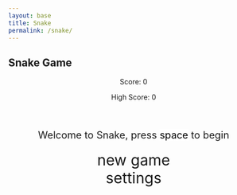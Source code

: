 ```yaml
---
layout: base
title: Snake
permalink: /snake/
---
```


<style>
    body {}
    .wrap {
        margin-left: auto;
        margin-right: auto;
    }

    canvas {
        display: none;
        border-style: solid;
        border-width: 10px;
        border-color: #FFFFFF;
    }

    canvas:focus {
        outline: none;
    }

    #gameover p, #setting p, #menu p {
        font-size: 20px;
    }

    #gameover a, #setting a, #menu a {
        font-size: 30px;
        display: block;
    }

    #gameover a:hover, #setting a:hover, #menu a:hover {
        cursor: pointer;
    }

    #gameover a:hover::before, #setting a:hover::before, #menu a:hover::before {
        content: ">";
        margin-right: 10px;
    }

    #menu {
        display: block;
    }

    #gameover {
        display: none;
    }

    #setting {
        display: none;
    }

    #setting input {
        display: none;
    }

    #setting label {
        cursor: pointer;
    }

    #setting input:checked + label {
        background-color: #FFF;
        color: #000;
    }
</style>

<h2>Snake Game</h2>
<div class="container">
    <header class="pb-3 mb-4 border-bottom border-primary text-dark">
        <p class="fs-4">Score: <span id="score_value">0</span></p>
        <p class="fs-5">High Score: <span id="high_score_value">0</span></p>
    </header>
    <div class="container bg-secondary" style="text-align:center;">
        <div id="menu" class="py-4 text-light">
            <p>Welcome to Snake, press <span style="background-color: #FFFFFF; color: #000000">space</span> to begin</p>
            <a id="new_game" class="link-alert">new game</a>
            <a id="setting_menu" class="link-alert">settings</a>
        </div>
        <div id="gameover" class="py-4 text-light">
            <p>Game Over, press <span style="background-color: #FFFFFF; color: #000000">space</span> to try again</p>
            <a id="new_game1" class="link-alert">new game</a>
            <a id="setting_menu1" class="link-alert">settings</a>
        </div>
        <canvas id="snake" class="wrap" width="320" height="320" tabindex="1"></canvas>
        <div id="setting" class="py-4 text-light">
            <p>Settings Screen, press <span style="background-color: #FFFFFF; color: #000000">space</span> to go back to playing</p>
            <a id="new_game2" class="link-alert">new game</a>
            <br>
            <p>Speed:
                <input id="speed1" type="radio" name="speed" value="120" checked/>
                <label for="speed1">Slow</label>
                <input id="speed2" type="radio" name="speed" value="75"/>
                <label for="speed2">Normal</label>
                <input id="speed3" type="radio" name="speed" value="35"/>
                <label for="speed3">Fast</label>
            </p>
            <p>Wall:
                <input id="wallon" type="radio" name="wall" value="1" checked/>
                <label for="wallon">On</label>
                <input id="walloff" type="radio" name="wall" value="0"/>
                <label for="walloff">Off</label>
            </p>
        </div>
    </div>
</div>

<script>
(function(){
    const canvas = document.getElementById("snake");
    const ctx = canvas.getContext("2d");

    const SCREEN_SNAKE = 0;
    const screen_snake = document.getElementById("snake");
    const ele_score = document.getElementById("score_value");
    const ele_high_score = document.getElementById("high_score_value");
    const speed_setting = document.getElementsByName("speed");
    const wall_setting = document.getElementsByName("wall");

    const SCREEN_MENU = -1, SCREEN_GAME_OVER=1, SCREEN_SETTING=2;
    const screen_menu = document.getElementById("menu");
    const screen_game_over = document.getElementById("gameover");
    const screen_setting = document.getElementById("setting");

    const button_new_game = document.getElementById("new_game");
    const button_new_game1 = document.getElementById("new_game1");
    const button_new_game2 = document.getElementById("new_game2");
    const button_setting_menu = document.getElementById("setting_menu");
    const button_setting_menu1 = document.getElementById("setting_menu1");

    const BLOCK = 10;
    let SCREEN = SCREEN_MENU;
    let snake;
    let snake_dir;
    let snake_next_dir;
    let snake_speed;
    let food = {x: 0, y: 0};
    let score;
    let wall;
    let highScore = localStorage.getItem("high_score") || 0;
    ele_high_score.innerHTML = String(highScore);

    let showScreen = function(screen_opt){
        SCREEN = screen_opt;
        screen_snake.style.display = (screen_opt === SCREEN_SNAKE || screen_opt === SCREEN_GAME_OVER) ? "block" : "none";
        screen_menu.style.display = screen_opt === SCREEN_MENU ? "block" : "none";
        screen_setting.style.display = screen_opt === SCREEN_SETTING ? "block" : "none";
        screen_game_over.style.display = screen_opt === SCREEN_GAME_OVER ? "block" : "none";
    }

    window.onload = function(){
        button_new_game.onclick = function(){newGame();};
        button_new_game1.onclick = function(){newGame();};
        button_new_game2.onclick = function(){newGame();};
        button_setting_menu.onclick = function(){showScreen(SCREEN_SETTING);};
        button_setting_menu1.onclick = function(){showScreen(SCREEN_SETTING);};

        setSnakeSpeed(150);
        for(let i = 0; i < speed_setting.length; i++){
            speed_setting[i].addEventListener("click", function(){
                for(let i = 0; i < speed_setting.length; i++){
                    if(speed_setting[i].checked){
                        setSnakeSpeed(speed_setting[i].value);
                    }
                }
            });
        }

        setWall(1);
        for(let i = 0; i < wall_setting.length; i++){
            wall_setting[i].addEventListener("click", function(){
                for(let i = 0; i < wall_setting.length; i++){
                    if(wall_setting[i].checked){
                        setWall(wall_setting[i].value);
                    }
                }
            });
        }

        window.addEventListener("keydown", function(evt) {
            if(evt.code === "Space" && SCREEN !== SCREEN_SNAKE)
                newGame();
        }, true);
    }

    let mainLoop = function(){
        let _x = snake[0].x;
        let _y = snake[0].y;
        snake_dir = snake_next_dir;

        switch(snake_dir){
            case 0: _y--; break;
            case 1: _x++; break;
            case 2: _y++; break;
            case 3: _x--; break;
        }

        snake.pop();
        snake.unshift({x: _x, y: _y});

        if(wall == 1){
            if (_x < 0 || _x === canvas.width / BLOCK || _y < 0 || _y === canvas.height / BLOCK){
                showScreen(SCREEN_GAME_OVER);
                return;
            }
        } else {
            for(let i = 0; i < snake.length; i++){
                if(snake[i].x < 0) snake[i].x += canvas.width / BLOCK;
                if(snake[i].x === canvas.width / BLOCK) snake[i].x -= canvas.width / BLOCK;
                if(snake[i].y < 0) snake[i].y += canvas.height / BLOCK;
                if(snake[i].y === canvas.height / BLOCK) snake[i].y -= canvas.height / BLOCK;
            }
        }

        for(let i = 1; i < snake.length; i++){
            if (snake[0].x === snake[i].x && snake[0].y === snake[i].y){
                showScreen(SCREEN_GAME_OVER);
                return;
            }
        }

        if(checkBlock(snake[0].x, snake[0].y, food.x, food.y)){
            snake[snake.length] = {x: snake[0].x, y: snake[0].y};
            altScore(++score);
            addFood();
            activeDot(food.x, food.y);
        }

        ctx.beginPath();
        ctx.fillStyle = "royalblue";
        ctx.fillRect(0, 0, canvas.width, canvas.height);

        for(let i = 0; i < snake.length; i++){
            activeDot(snake[i].x, snake[i].y);
        }

        activeDot(food.x, food.y);
        setTimeout(mainLoop, snake_speed);
    }

    let newGame = function(){
        showScreen(SCREEN_SNAKE);
        screen_snake.focus();
        score = 0;
        altScore(score);
        snake = [];
        snake.push({x: 0, y: 15});
        snake_next_dir = 1;
        addFood();
        canvas.onkeydown = function(evt) {
            changeDir(evt.keyCode);
        }
        mainLoop();
    }

    let changeDir = function(key){
        switch(key) {
            case 37: if (snake_dir !== 1) snake_next_dir = 3; break;
            case 38: if (snake_dir !== 2) snake_next_dir = 0; break;
            case 39: if (snake_dir !== 3) snake_next_dir = 1; break;
            case 40: if (snake_dir !== 0) snake_next_dir = 2; break;
        }
    }

    let activeDot = function(x, y){
        ctx.fillStyle = "#FFFFFF";
        ctx.fillRect(x * BLOCK, y * BLOCK, BLOCK, BLOCK);
    }

    let addFood = function(){
        food.x = Math.floor(Math.random() * ((canvas.width / BLOCK) - 1));
        food.y = Math.floor(Math.random() * ((canvas.height / BLOCK) - 1));
        for(let i = 0; i < snake.length; i++){
            if(checkBlock(food.x, food.y, snake[i].x, snake[i].y)){
                addFood();
            }
        }
    }

    let checkBlock = function(x, y, _x, _y){
        return (x === _x && y === _y);
    }

    let altScore = function(score_val){
        ele_score.innerHTML = String(score_val);
        if(score_val > highScore){
            highScore = score_val;
            localStorage.setItem("high_score", highScore);
            ele_high_score.innerHTML = String(highScore);
        }
    }

    let setSnakeSpeed = function(speed_value){
        snake_speed = speed_value;
    }

    let setWall = function(wall_value){
        wall = wall_value;
        screen_snake.style.borderColor = wall == 0 ? "#606060" : "#FFFFFF";
    }
})();
</script>

